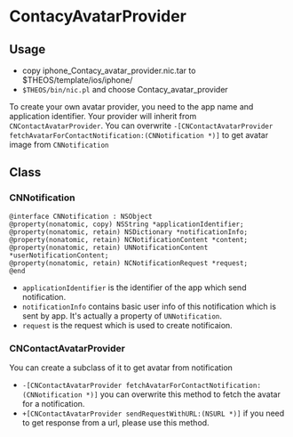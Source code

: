 # ContacyAvatarProvider

## Usage
- copy iphone_Contacy_avatar_provider.nic.tar to $THEOS/template/ios/iphone/
- ```$THEOS/bin/nic.pl``` and choose Contacy_avatar_provider

To create your own avatar provider, you need to the app name and application identifier. Your provider will inherit from ```CNContactAvatarProvider```. You can overwrite ```-[CNContactAvatarProvider fetchAvatarForContactNotification:(CNNotification *)]``` to get avatar image from ```CNNotification```

## Class
### CNNotification
```objc
@interface CNNotification : NSObject
@property(nonatomic, copy) NSString *applicationIdentifier;
@property(nonatomic, retain) NSDictionary *notificationInfo;
@property(nonatomic, retain) NCNotificationContent *content;
@property(nonatomic, retain) UNNotificationContent *userNotificationContent;
@property(nonatomic, retain) NCNotificationRequest *request;
@end
```
- ```applicationIdentifier``` is the identifier of the app which send notification.
- ```notificationInfo``` contains basic user info of this notification which is sent by app. It's actually a property of ```UNNotification```.
- ```request``` is the request which is used to create notificaion.

### CNContactAvatarProvider
You can create a subclass of it to get avatar from notification
- ```-[CNContactAvatarProvider fetchAvatarForContactNotification:(CNNotification *)]``` you can overwrite this method to fetch the avatar for a notification.
- ```+[CNContactAvatarProvider sendRequestWithURL:(NSURL *)]``` if you need to get response from a url, please use this method.
